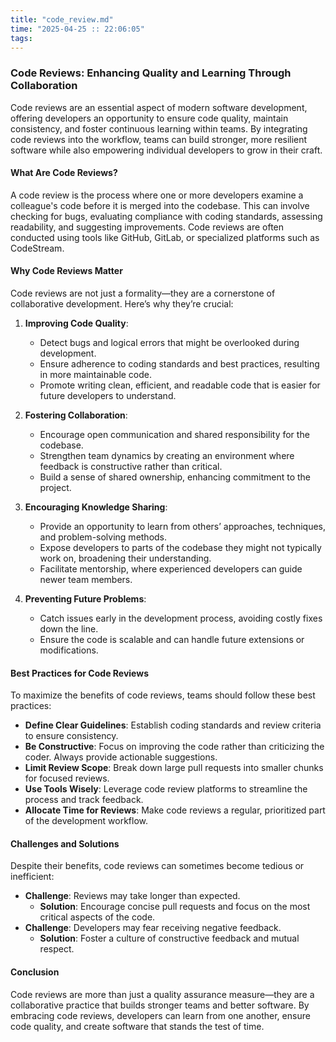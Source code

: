 ```yaml
---
title: "code_review.md"
time: "2025-04-25 :: 22:06:05"
tags: 
---
```


### Code Reviews: Enhancing Quality and Learning Through Collaboration

Code reviews are an essential aspect of modern software development, offering developers an opportunity to ensure code quality, maintain consistency, and foster continuous learning within teams. By integrating code reviews into the workflow, teams can build stronger, more resilient software while also empowering individual developers to grow in their craft.

#### What Are Code Reviews?

A code review is the process where one or more developers examine a colleague's code before it is merged into the codebase. This can involve checking for bugs, evaluating compliance with coding standards, assessing readability, and suggesting improvements. Code reviews are often conducted using tools like GitHub, GitLab, or specialized platforms such as CodeStream.

#### Why Code Reviews Matter

Code reviews are not just a formality—they are a cornerstone of collaborative development. Here’s why they’re crucial:

1. **Improving Code Quality**:
   - Detect bugs and logical errors that might be overlooked during development.
   - Ensure adherence to coding standards and best practices, resulting in more maintainable code.
   - Promote writing clean, efficient, and readable code that is easier for future developers to understand.

2. **Fostering Collaboration**:
   - Encourage open communication and shared responsibility for the codebase.
   - Strengthen team dynamics by creating an environment where feedback is constructive rather than critical.
   - Build a sense of shared ownership, enhancing commitment to the project.

3. **Encouraging Knowledge Sharing**:
   - Provide an opportunity to learn from others’ approaches, techniques, and problem-solving methods.
   - Expose developers to parts of the codebase they might not typically work on, broadening their understanding.
   - Facilitate mentorship, where experienced developers can guide newer team members.

4. **Preventing Future Problems**:
   - Catch issues early in the development process, avoiding costly fixes down the line.
   - Ensure the code is scalable and can handle future extensions or modifications.

#### Best Practices for Code Reviews

To maximize the benefits of code reviews, teams should follow these best practices:

- **Define Clear Guidelines**: Establish coding standards and review criteria to ensure consistency.
- **Be Constructive**: Focus on improving the code rather than criticizing the coder. Always provide actionable suggestions.
- **Limit Review Scope**: Break down large pull requests into smaller chunks for focused reviews.
- **Use Tools Wisely**: Leverage code review platforms to streamline the process and track feedback.
- **Allocate Time for Reviews**: Make code reviews a regular, prioritized part of the development workflow.

#### Challenges and Solutions

Despite their benefits, code reviews can sometimes become tedious or inefficient:

- **Challenge**: Reviews may take longer than expected.
  - **Solution**: Encourage concise pull requests and focus on the most critical aspects of the code.
- **Challenge**: Developers may fear receiving negative feedback.
  - **Solution**: Foster a culture of constructive feedback and mutual respect.

#### Conclusion

Code reviews are more than just a quality assurance measure—they are a collaborative practice that builds stronger teams and better software. By embracing code reviews, developers can learn from one another, ensure code quality, and create software that stands the test of time.

